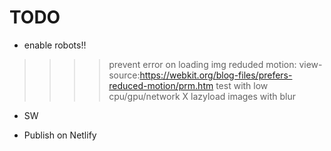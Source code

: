# TODO

* enable robots!!
>>>> prevent error on loading img
>>>> reduded motion: view-source:https://webkit.org/blog-files/prefers-reduced-motion/prm.htm
> test with low cpu/gpu/network
X lazyload images with blur
* SW  

* Publish on Netlify
